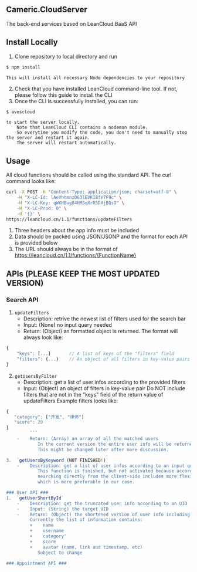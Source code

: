 ## Cameric.CloudServer ##
The back-end services based on LeanCloud BaaS API

## Install Locally ##
1.  Clone repository to local directory and run
```Bash
$ npm install
```
    This will install all necessary Node dependencies to your repository
2.  Check that you have installed LeanCloud command-line tool.
    If not, please follow this guide to install the CLI
3.  Once the CLI is successfully installed, you can run:
```Bash
$ avoscloud
```
    to start the server locally.
        Note that LeanCloud CLI contains a nodemon module.
        So everytime you modify the code, you don't need to manually stop the server and restart it again.
        The server will restart automatically.

## Usage ##
All cloud functions should be called using the standard API. The curl command looks like:
```Bash
curl -X POST -H "Content-Type: application/json; charset=utf-8" \
    -H "X-LC-Id: lAeVhtmnzDG3lEVKI8fV7F9c" \
    -H "X-LC-Key: qWKHBug84HMSqXrR5DXjBQsO" \
    -H "X-LC-Prod: 0" \
    -d '{}' \
https://leancloud.cn/1.1/functions/updateFilters
```

1.  Three headers about the app info must be included
2.  Data should be packed using JSON/JSONP and the format for each API is provided below
3.  The URL should always be in the format of https://leancloud.cn/1.1/functions/{FunctionName}

## APIs (PLEASE KEEP THE MOST UPDATED VERSION) ##

### Search API ###
1.  `updateFilters`
    -   Description: retrive the newest list of filters used for the search bar
    -   Input: (None) no input query needed
    -   Return: (Object) an formatted object is returned. The format will always look like:
```JavaScript
{
    "keys": [...]       // A list of keys of the "filters" field
    "filters": {...}    // An object of all filters in key-value pairs
}
```

2.  `getUsersByFilter`
    -    Description: get a list of user infos according to the provided filters
    -    Input: (Object) an object of filters in key-value pair
            Do NOT include filters that are not in the "keys" field of the return value of updateFilters
         Example filters looks like:
```JavaScript
{
   "category": ["开发", "律师"]
   "score": 20
}
         ```
    -    Return: (Array) an array of all the matched users
            In the current version the entire user info will be returned.
            This might be changed later after more discussion.

3.  `getUsersByKeyword (NOT FINISHED!)`
    -    Description: get a list of user infos according to an input query string
            This function is finished, but not activated because according to the documentation,
            searching directly from the client-side includes more flexibility and constraints,
            which is more preferable in our case.

### User API ###
1.  `getUserShortById`
    -    Description: get the truncated user info according to an UID
    -    Input: (String) the target UID
    -    Return: (Object) the shortened version of user info including only necessary information
         Currently the list of information contains:
         +    name
         +    username
         +    category'
         +    score
         +    avatar (name, link and timestamp, etc)
            Subject to change

### Appointment API ###